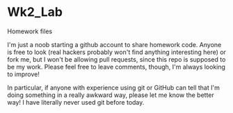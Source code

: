 # Wk2_Lab
Homework files


I'm just a noob starting a github account to share homework code. Anyone is free to look (real hackers probably won't find anything interesting here) or fork me, but I won't be allowing pull requests, since this repo is supposed to be my work. Please feel free to leave comments, though, I'm always looking to improve!

In particular, if anyone with experience using git or GitHub can tell that I'm doing something in a really awkward way, please let me know the better way! I have literally never used git before today.
